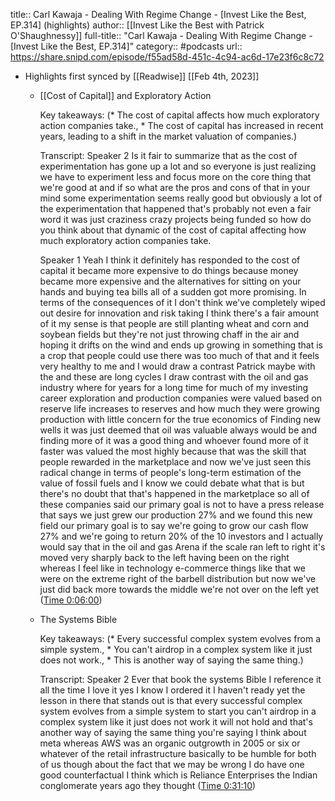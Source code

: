 title:: Carl Kawaja - Dealing With Regime Change - [Invest Like the Best, EP.314] (highlights)
author:: [[Invest Like the Best with Patrick O'Shaughnessy]]
full-title:: "Carl Kawaja - Dealing With Regime Change - [Invest Like the Best, EP.314]"
category:: #podcasts
url:: https://share.snipd.com/episode/f55ad58d-451c-4c94-ac6d-17e23f6c8c72

- Highlights first synced by [[Readwise]] [[Feb 4th, 2023]]
	- [[Cost of Capital]] and Exploratory Action
	  
	  Key takeaways:
	  (* The cost of capital affects how much exploratory action companies take., * The cost of capital has increased in recent years, leading to a shift in the market valuation of companies.)
	  
	  Transcript:
	  Speaker 2
	  Is it fair to summarize that as the cost of experimentation has gone up a lot and so everyone is just realizing we have to experiment less and focus more on the core thing that we're good at and if so what are the pros and cons of that in your mind some experimentation seems really good but obviously a lot of the experimentation that happened that's probably not even a fair word it was just craziness crazy projects being funded so how do you think about that dynamic of the cost of capital affecting how much exploratory action companies take.
	  
	  Speaker 1
	  Yeah I think it definitely has responded to the cost of capital it became more expensive to do things because money became more expensive and the alternatives for sitting on your hands and buying tea bills all of a sudden got more promising. In terms of the consequences of it I don't think we've completely wiped out desire for innovation and risk taking I think there's a fair amount of it my sense is that people are still planting wheat and corn and soybean fields but they're not just throwing chaff in the air and hoping it drifts on the wind and ends up growing in something that is a crop that people could use there was too much of that and it feels very healthy to me and I would draw a contrast Patrick maybe with the and these are long cycles I draw contrast with the oil and gas industry where for years for a long time for much of my investing career exploration and production companies were valued based on reserve life increases to reserves and how much they were growing production with little concern for the true economics of Finding new wells it was just deemed that oil was valuable always would be and finding more of it was a good thing and whoever found more of it faster was valued the most highly because that was the skill that people rewarded in the marketplace and now we've just seen this radical change in terms of people's long-term estimation of the value of fossil fuels and I know we could debate what that is but there's no doubt that that's happened in the marketplace so all of these companies said our primary goal is not to have a press release that says we just grew our production 27% and we found this new field our primary goal is to say we're going to grow our cash flow 27% and we're going to return 20% of the 10 investors and I actually would say that in the oil and gas Arena if the scale ran left to right it's moved very sharply back to the left having been on the right whereas I feel like in technology e-commerce things like that we were on the extreme right of the barbell distribution but now we've just did back more towards the middle we're not over on the left yet ([Time 0:06:00](https://share.snipd.com/snip/4bd75f87-1143-43c6-a733-fa65113a0344))
	- The Systems Bible
	  
	  Key takeaways:
	  (* Every successful complex system evolves from a simple system., * You can't airdrop in a complex system like it just does not work., * This is another way of saying the same thing.)
	  
	  Transcript:
	  Speaker 2
	  Ever that book the systems Bible I reference it all the time I love it yes I know I ordered it I haven't ready yet the lesson in there that stands out is that every successful complex system evolves from a simple system to start you can't airdrop in a complex system like it just does not work it will not hold and that's another way of saying the same thing you're saying I think about meta whereas AWS was an organic outgrowth in 2005 or six or whatever of the retail infrastructure basically to be humble for both of us though about the fact that we may be wrong I do have one good counterfactual I think which is Reliance Enterprises the Indian conglomerate years ago they thought ([Time 0:31:10](https://share.snipd.com/snip/6aa4eca1-46d5-4c80-b23d-d1175217b89e))
